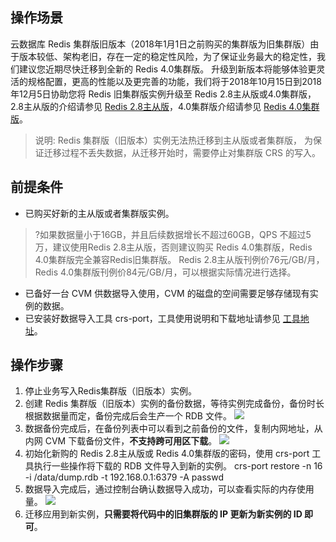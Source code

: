 ## 操作场景

云数据库 Redis 集群版旧版本（2018年1月1日之前购买的集群版为旧集群版）由于版本较低、架构老旧，存在一定的稳定性风险，为了保证业务最大的稳定性，我们建议您近期尽快迁移到全新的 Redis 4.0集群版。
升级到新版本将能够体验更灵活的规格配置，更高的性能以及更完善的功能，我们将于2018年10月15日到2018年12月5日协助您将 Redis 旧集群版实例升级至 Redis 2.8主从版或4.0集群版，2.8主从版的介绍请参见 [Redis 2.8主从版](https://cloud.tencent.com/document/product/239/17950)，4.0集群版介绍请参见 [Redis 4.0集群版](https://cloud.tencent.com/document/product/239/18336)。
> 说明: Redis 集群版（旧版本）实例无法热迁移到主从版或者集群版， 为保证迁移过程不丢失数据，从迁移开始时，需要停止对集群版 CRS 的写入。

## 前提条件
- 已购买好新的主从版或者集群版实例。
>?如果数据量小于16GB，并且后续数据增长不超过60GB，QPS 不超过5万，建议使用Redis 2.8主从版，否则建议购买 Redis 4.0集群版，Redis 4.0集群版完全兼容Redis旧集群版。
Redis 2.8主从版刊例价76元/GB/月，Redis 4.0集群版刊例价84元/GB/月，可以根据实际情况进行选择。
- 已备好一台 CVM 供数据导入使用，CVM 的磁盘的空间需要足够存储现有实例的数据。
- 已安装好数据导入工具 crs-port，工具使用说明和下载地址请参见 [工具地址](https://cloud.tencent.com/document/product/239/611)。

## 操作步骤
1. 停止业务写入Redis集群版（旧版本）实例。
2. 创建 Redis 集群版（旧版本）实例的备份数据，等待实例完成备份，备份时长根据数据量而定，备份完成后会生产一个 RDB 文件。
![](https://main.qcloudimg.com/raw/afe562ddc91ac10f56d714ad62c94777.png)
3. 数据备份完成后，在备份列表中可以看到之前备份的文件，复制内网地址，从内网 CVM 下载备份文件，**不支持跨可用区下载**。
![](https://main.qcloudimg.com/raw/2f63deeea54d0eb2666b85f52dfcbec1.png)
4. 初始化新购的 Redis 2.8主从版或 Redis 4.0集群版的密码，使用 crs-port 工具执行一些操作将下载的 RDB 文件导入到新的实例。
crs-port restore -n 16 -i /data/dump.rdb -t 192.168.0.1:6379 -A passwd
5. 数据导入完成后，通过控制台确认数据导入成功，可以查看实际的内存使用量。
![](https://main.qcloudimg.com/raw/436b86476c50f5b4591e8247e420856f.png)
6. 迁移应用到新实例，**只需要将代码中的旧集群版的 IP 更新为新实例的 ID 即可**。
